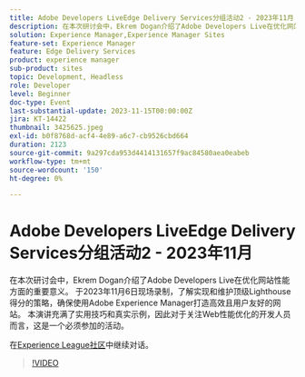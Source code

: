 ```yaml
---
title: Adobe Developers LiveEdge Delivery Services分组活动2 - 2023年11月
description: 在本次研讨会中，Ekrem Dogan介绍了Adobe Developers Live在优化网站性能方面的重要意义。 于2023年11月6日现场录制，了解实现和维护顶级Lighthouse得分的策略，确保使用Adobe Experience Manager打造高效且用户友好的网站。 本演讲充满了实用技巧和真实示例，因此对于关注Web性能优化的开发人员而言，这是一个必须参加的活动。
solution: Experience Manager,Experience Manager Sites
feature-set: Experience Manager
feature: Edge Delivery Services
product: experience manager
sub-product: sites
topic: Development, Headless
role: Developer
level: Beginner
doc-type: Event
last-substantial-update: 2023-11-15T00:00:00Z
jira: KT-14422
thumbnail: 3425625.jpeg
exl-id: b0f8768d-acf4-4e89-a6c7-cb9526cbd664
duration: 2123
source-git-commit: 9a297cda953d4414131657f9ac84580aea0eabeb
workflow-type: tm+mt
source-wordcount: '150'
ht-degree: 0%

---
```


# Adobe Developers LiveEdge Delivery Services分组活动2 - 2023年11月

在本次研讨会中，Ekrem Dogan介绍了Adobe Developers Live在优化网站性能方面的重要意义。 于2023年11月6日现场录制，了解实现和维护顶级Lighthouse得分的策略，确保使用Adobe Experience Manager打造高效且用户友好的网站。 本演讲充满了实用技巧和真实示例，因此对于关注Web性能优化的开发人员而言，这是一个必须参加的活动。

在[Experience League社区](https://adobe.ly/3rC7TTm)中继续对话。

>[!VIDEO](https://video.tv.adobe.com/v/3425625/?learn=on)
